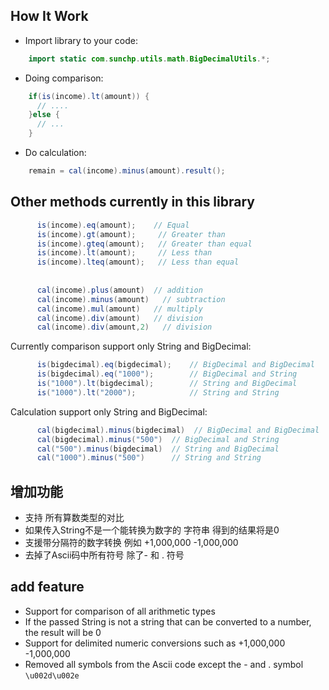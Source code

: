 How It Work
------------------------
- Import library to your code:
```java
	import static com.sunchp.utils.math.BigDecimalUtils.*;
```

- Doing comparison:
```java
    if(is(income).lt(amount)) {
      // ....
    }else {
      // ...
    }
```

- Do calculation:
```java
    remain = cal(income).minus(amount).result();
```    

Other methods currently in this library
------------------------
```java
      is(income).eq(amount);    // Equal
      is(income).gt(amount);     // Greater than
      is(income).gteq(amount);   // Greater than equal
      is(income).lt(amount);     // Less than
      is(income).lteq(amount);   // Less than equal
 
      
      cal(income).plus(amount)  // addition
      cal(income).minus(amount)   // subtraction
      cal(income).mul(amount)   // multiply
      cal(income).div(amount)   // division
      cal(income).div(amount,2)   // division
```
      
      
Currently comparison support only String and BigDecimal:
```java
      is(bigdecimal).eq(bigdecimal);    // BigDecimal and BigDecimal
      is(bigdecimal).eq("1000");        // BigDecimal and String
      is("1000").lt(bigdecimal);        // String and BigDecimal
      is("1000").lt("2000");            // String and String
```
       
Calculation support only String and BigDecimal:
```java
      cal(bigdecimal).minus(bigdecimal)  // BigDecimal and BigDecimal
      cal(bigdecimal).minus("500")  // BigDecimal and String
      cal("500").minus(bigdecimal)  // String and BigDecimal
      cal("1000").minus("500")      // String and String
```

## 增加功能

* 支持 所有算数类型的对比
* 如果传入String不是一个能转换为数字的 字符串 得到的结果将是0
* 支援带分隔符的数字转换  例如 +1,000,000 -1,000,000
* 去掉了Ascii码中所有符号 除了- 和 . 符号

## add feature

* Support for comparison of all arithmetic types
* If the passed String is not a string that can be converted to a number, the result will be 0
* Support for delimited numeric conversions such as +1,000,000 -1,000,000
* Removed all symbols from the Ascii code except the - and . symbol `\u002d\u002e`